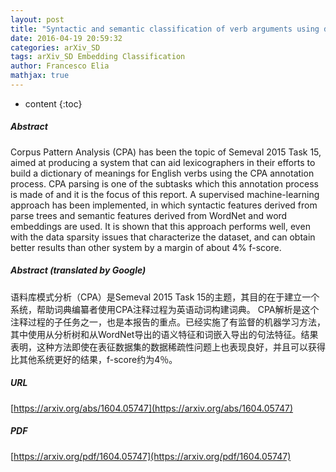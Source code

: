 ```yaml
---
layout: post
title: "Syntactic and semantic classification of verb arguments using dependency-based and rich semantic features"
date: 2016-04-19 20:59:32
categories: arXiv_SD
tags: arXiv_SD Embedding Classification
author: Francesco Elia
mathjax: true
---
```


* content
{:toc}

##### Abstract
Corpus Pattern Analysis (CPA) has been the topic of Semeval 2015 Task 15, aimed at producing a system that can aid lexicographers in their efforts to build a dictionary of meanings for English verbs using the CPA annotation process. CPA parsing is one of the subtasks which this annotation process is made of and it is the focus of this report. A supervised machine-learning approach has been implemented, in which syntactic features derived from parse trees and semantic features derived from WordNet and word embeddings are used. It is shown that this approach performs well, even with the data sparsity issues that characterize the dataset, and can obtain better results than other system by a margin of about 4% f-score.

##### Abstract (translated by Google)
语料库模式分析（CPA）是Semeval 2015 Task 15的主题，其目的在于建立一个系统，帮助词典编纂者使用CPA注释过程为英语动词构建词典。 CPA解析是这个注释过程的子任务之一，也是本报告的重点。已经实施了有监督的机器学习方法，其中使用从分析树和从WordNet导出的语义特征和词嵌入导出的句法特征。结果表明，这种方法即使在表征数据集的数据稀疏性问题上也表现良好，并且可以获得比其他系统更好的结果，f-score约为4％。

##### URL
[https://arxiv.org/abs/1604.05747](https://arxiv.org/abs/1604.05747)

##### PDF
[https://arxiv.org/pdf/1604.05747](https://arxiv.org/pdf/1604.05747)


